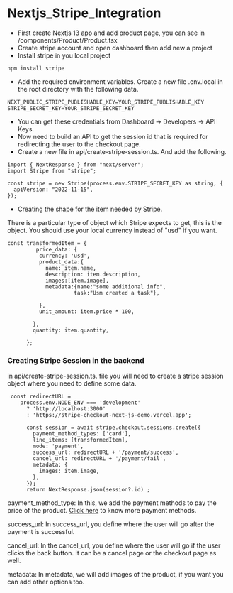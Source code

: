 # Nextjs_Stripe_Integration
- First create Nextjs 13 app and add product page, you can see in /components/Product/Product.tsx
- Create stripe account and open dashboard then add new a project 
- Install stripe in you local project
 ```
 npm install stripe
 ```
 - Add the required environment variables. Create a new file .env.local in the root directory with the following data.
 ```
 NEXT_PUBLIC_STRIPE_PUBLISHABLE_KEY=YOUR_STRIPE_PUBLISHABLE_KEY
STRIPE_SECRET_KEY=YOUR_STRIPE_SECRET_KEY
 ```
- You can get these credentials from Dashboard -> Developers -> API Keys.
- Now need to build an API to get the session id that is required for redirecting the user to the checkout page.
- Create a new file in api/create-stripe-session.ts. And add the following.
```
import { NextResponse } from "next/server";
import Stripe from "stripe";

const stripe = new Stripe(process.env.STRIPE_SECRET_KEY as string, {
  apiVersion: "2022-11-15",
});
```

- Creating the shape for the item needed by Stripe.

There is a particular type of object which Stripe expects to get, this is the object. You should use your local currency instead of "usd" if you want.

```
const transformedItem = {
         price_data: {
          currency: 'usd',
          product_data:{
            name: item.name,
            description: item.description,
            images:[item.image],
            metadata:{name:"some additional info",
                     task:"Usm created a task"},

          },
          unit_amount: item.price * 100,

        },
        quantity: item.quantity,
        
      };
```
### Creating Stripe Session in the backend
in api/create-stripe-session.ts. file you will need to create a stripe session object where you need to define some data.

```
 const redirectURL =
    process.env.NODE_ENV === 'development'
      ? 'http://localhost:3000'
      : 'https://stripe-checkout-next-js-demo.vercel.app';

      const session = await stripe.checkout.sessions.create({
        payment_method_types: ['card'],
        line_items: [transformedItem],
        mode: 'payment',
        success_url: redirectURL + '/payment/success',
        cancel_url: redirectURL + '/payment/fail',
        metadata: {
          images: item.image,
        },
      });
      return NextResponse.json(session?.id) ;
```

payment_method_type: In this, we add the payment methods to pay the price of the product. [Click here](https://stripe.com/docs/api/checkout/sessions/create#create_checkout_session-payment_method_types) to know more payment methods.

success_url: In success_url, you define where the user will go after the payment is successful.

cancel_url: In the cancel_url, you define where the user will go if the user clicks the back button. It can be a cancel page or the checkout page as well.

metadata: In metadata, we will add images of the product, if you want you can add other options too.
